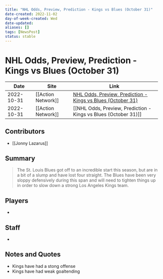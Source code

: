 ```yaml
---
title: "NHL Odds, Preview, Prediction - Kings vs Blues (October 31)"
date-created: 2022-11-02
day-of-week-created: Wed
date-updated: 
aliases: []
tags: [NewsPost]
status: stable
---
```


# NHL Odds, Preview, Prediction - Kings vs Blues (October 31)

| Date       | Site               | Link                                                                                                                                                   |
| ---------- | ------------------ | ------------------------------------------------------------------------------------------------------------------------------------------------------ |
| 2022-10-31 | [[Action Network]] | [NHL Odds, Preview, Prediction - Kings vs Blues (October 31)](https://www.actionnetwork.com/nhl/nhl-odds-preview-prediction-kings-vs-blues-october-31) |
| 2022-10-31 | [[Action Network]] | [[NHL Odds, Preview, Prediction - Kings vs Blues (October 31)]]                                                                                        |

## Contributors
- [[Jonny Lazarus]]


## Summary
> The St. Louis Blues got off to an incredible start this season, but are in a bit of a slump and have lost four straight. The Blues have been very sloppy defensively during this span and will need to tighten things up in order to slow down a strong Los Angeles Kings team.


## Players
- 


## Staff
- 


## Notes and Quotes
- Kings have had a stong offense
- Kings have had weak goaltending

